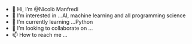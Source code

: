 - 👋 Hi, I’m @Nicolò Manfredi
- 👀 I’m interested in ...AI, machine learning and all programming science
- 🌱 I’m currently learning ...Python
- 💞️ I’m looking to collaborate on ...
- 📫 How to reach me ...

<!---
Nicoondig/Nicoondig is a ✨ special ✨ repository because its `README.md` (this file) appears on your GitHub profile.
You can click the Preview link to take a look at your changes.
--->
